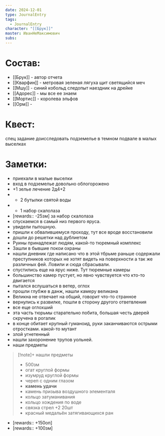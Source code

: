```yaml
---
date: 2024-12-01
type: JournalEntry
tags:
  - JournalEntry
character: "[[Брук]]"
master: ИванНеМаксимович
subs:
---
```

# Состав:
- [[Брук]] - автор отчета
- [[Кварфин]] - метровая зеленая лягуха щит светящийся меч
- [[Мшу]] - синий кобольд следопыт наездник на дрейке
- [[Адорес]] - мы все ее знаем
- [[Мортис]] - королева эльфов
- [[Орм]] - 

# Квест:
спец задание доисследовать подземелье в темном подвале в малых выселках

# Заметки:
- приехали в малые выселки
- вход в подземелье довольно облогорожено
- +1 зелье лечение 2д4+2
- + 2 бутылки святой воды
- + 1 набор скалолаза
- [rewards:: -25зм] за набор скалолаза
- спускаемся в самый низ первого яруса.
- увидели пытошную.
- пришли к обвалившемуся проходу, тут все вроде восстановили
- дошли до решетки над дублиетом
- Руины принадлежат людям, какой-то тюремный комплекс
- Зашли в бывшие покои охраны
- нашли дневник где написано что в этой тбрьме раньше содержали преступников которых не хотят видеть на поверхности а так же различных фей. Ловили и сюда сбрасывали.
- спустились еще на ярус ниже. Тут тюремные камеры
- большинство камер пустует, но явно чувствуется что кто-то двигается
- пытался вслушаться в ветер, оглох
- прошли глубже в данж, нашли камеру великана
- Великна не отвечает на общий, говорит что-то странное
- вернулись к развилке, пошли в сторону другого ответвления
- все еще оглохший
- эта часть тюрьмы старательно побита, большая честь дверей скручена в рогалик
- в конце обитает крупный гуманоид, руки заканчиваются острыми отростками. какой-то мутант
- злой угнетенный
- нашли захоронение трупов уольней.
- наши предметы
> [!note]+ нашли предметы
> - 500зм
> - огат круглой формы
> - изумруд круглой формы
> - череп с одним глазом
> - **камень удачи**
> - камень призыва воздушного элементаля
> - кольцо затуманивания
> - кольцо хождения по воде
> - связка стрел +2 20шт
> - красный медальён затягивающихся ран
- [rewards:: +150оп]
- [rewards:: +100зм]